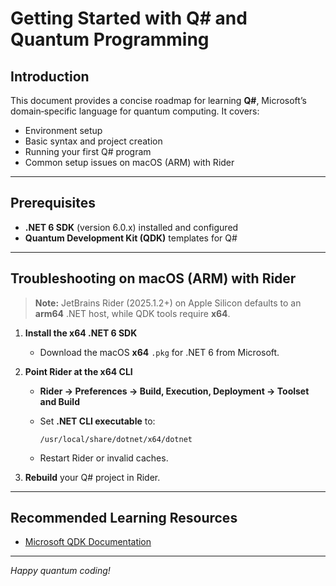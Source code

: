 # Getting Started with Q# and Quantum Programming

## Introduction

This document provides a concise roadmap for learning **Q#**, Microsoft’s domain‑specific language for quantum computing. It covers:

* Environment setup
* Basic syntax and project creation
* Running your first Q# program
* Common setup issues on macOS (ARM) with Rider

---

## Prerequisites

* **.NET 6 SDK** (version 6.0.x) installed and configured
* **Quantum Development Kit (QDK)** templates for Q#

---

## Troubleshooting on macOS (ARM) with Rider

> **Note:** JetBrains Rider (2025.1.2+) on Apple Silicon defaults to an **arm64** .NET host, while QDK tools require **x64**.

1. **Install the x64 .NET 6 SDK**

   * Download the macOS **x64** `.pkg` for .NET 6  from Microsoft.

2. **Point Rider at the x64 CLI**

   * **Rider → Preferences → Build, Execution, Deployment → Toolset and Build**
   * Set **.NET CLI executable** to:

     ```
     /usr/local/share/dotnet/x64/dotnet
     ```
   * Restart Rider or invalid caches.


4. **Rebuild** your Q# project in Rider.

---

## Recommended Learning Resources

* [Microsoft QDK Documentation](https://learn.microsoft.com/azure/quantum/qsharp-overview)

---

*Happy quantum coding!*

